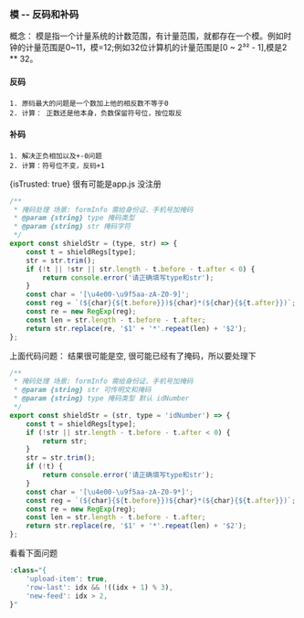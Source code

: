 ### 模 -- 反码和补码
概念： 模是指一个计量系统的计数范围，有计量范围，就都存在一个模。例如时钟的计量范围是0~11，模=12;例如32位计算机的计量范围是[0 ~ 2³² - 1],模是2 ** 32。
#### 反码
    1. 原码最大的问题是一个数加上他的相反数不等于0
    2. 计算： 正数还是他本身，负数保留符号位，按位取反

#### 补码
    1. 解决正负相加以及+-0问题
    2. 计算：符号位不变，反码+1

{isTrusted: true} 很有可能是app.js 没注册

``` js
/**
 * 掩码处理 场景: formInfo 需给身份证、手机号加掩码
 * @param {string} type 掩码类型
 * @param {string} str 掩码字符
 */
export const shieldStr = (type, str) => {
    const t = shieldRegs[type];
    str = str.trim();
    if (!t || !str || str.length - t.before - t.after < 0) {
        return console.error('请正确填写type和str');
    }
    const char = '[\u4e00-\u9f5aa-zA-Z0-9]';
    const reg = `(${char}{${t.before}})${char}*(${char}{${t.after}})`;
    const re = new RegExp(reg);
    const len = str.length - t.before - t.after;
    return str.replace(re, '$1' + '*'.repeat(len) + '$2');
};
```

上面代码问题： 结果很可能是空, 很可能已经有了掩码，所以要处理下

``` js
/**
 * 掩码处理 场景: formInfo 需给身份证、手机号加掩码
 * @param {string} str 可传明文和掩码
 * @param {string} type 掩码类型 默认 idNumber
 */
export const shieldStr = (str, type = 'idNumber') => {
    const t = shieldRegs[type];
    if (!str || str.length - t.before - t.after < 0) {
        return str;
    }
    str = str.trim();
    if (!t) {
        return console.error('请正确填写type和str');
    }
    const char = '[\u4e00-\u9f5aa-zA-Z0-9*]';
    const reg = `(${char}{${t.before}})${char}*(${char}{${t.after}})`;
    const re = new RegExp(reg);
    const len = str.length - t.before - t.after;
    return str.replace(re, '$1' + '*'.repeat(len) + '$2');
};
```
看看下面问题
``` js
:class="{
    'upload-item': true,
    'row-last': idx && !((idx + 1) % 3),
    'new-feed': idx > 2,
}"
```


